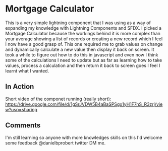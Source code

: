 # Mortgage Calculator

This is a very simple lightning component that I was using as a way of expanding my knowledge with Lightning Components and SFDX. I picked a Mortgage Calculator because the workings behind it is more complex than your average showing a list of records or creating a new record which I feel I now have a good grasp of. This one required me to grab values on change and dynamically calculate a new value then display it back on screen. It took a while to figure out how to do this in javascript and even now I think some of the calculations I need to update but as far as learning how to take values, process a calculation and then return it back to screen goes I feel I learnt what I wanted.

## In Action

Short video of the componet running (really short): https://drive.google.com/file/d/1gSrJVDW5B4aBaSPSgx1yH1F7nS_R3zrj/view?usp=sharing

## Comments

I'm still learning so anyone with more knowledges skills on this I'd welcome some feedback @danielbprobert twitter DM me.